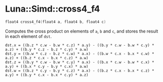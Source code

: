 # Luna::Simd::cross4_f4

```c++
float4 cross4_f4(float4 a, float4 b, float4 c)
```

Computes the cross product on elements of `a`, `b` and `c`, and stores the result in each element of `dst`. 


```
dst.x = ((b.z * c.w - b.w * c.z) * a.y) - ((b.y * c.w - b.w * c.y) * a.z) + ((b.y * c.z - b.z * c.y) * a.w)
dst.y = ((b.w * c.z - b.z * c.w) * a.x) - ((b.w * c.x - b.x * c.w) * a.z) + ((b.z * c.x - b.x * c.z) * a.w)
dst.z = ((b.y * c.w - b.w * c.y) * a.x) - ((b.x * c.w - b.w * c.x) * a.y) + ((b.x * c.y - b.y * c.x) * a.w)
dst.w = ((b.z * c.y - b.y * c.z) * a.x) - ((b.z * c.x - b.x * c.z) * a.y) + ((b.y * c.x - b.x * c.y) * a.z)
```


